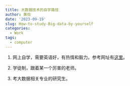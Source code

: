 ```yaml
---
title: 大数据技术的自学路径
author: 黄俭
date: '2023-09-19'
slug: How-to-study-Big-data-by-yourself
categories:
  - Work
tags:
  - computer
---
```


1. 网上自学，需要英语好，有热情和毅力。参考网址有[这里](https://bigdatapath.wordpress.com/big-data-path-tutorial/)。

1. 学徒制，跟着某一个厉害的老师。

1. 考大数据相关专业的研究生。